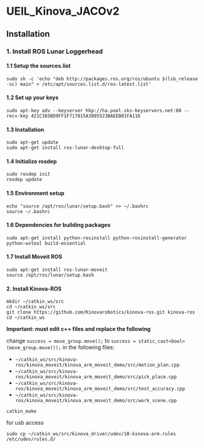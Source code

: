 # UEIL_Kinova_JACOv2

## Installation 

### 1. Install ROS Lunar Loggerhead

#### 1.1 Setup the sources.list

```
sudo sh -c 'echo "deb http://packages.ros.org/ros/ubuntu $(lsb_release -sc) main" > /etc/apt/sources.list.d/ros-latest.list'
```

#### 1.2 Set up your keys

```
sudo apt-key adv --keyserver hkp://ha.pool.sks-keyservers.net:80 --recv-key 421C365BD9FF1F717815A3895523BAEEB01FA116
```

#### 1.3 Installation

```
sudo apt-get update
sudo apt-get install ros-lunar-desktop-full
```

#### 1.4 Initialize rosdep

```
sudo rosdep init
rosdep update
```

#### 1.5 Environment setup

```
echo "source /opt/ros/lunar/setup.bash" >> ~/.bashrc
source ~/.bashrc
```

#### 1.6 Dependencies for building packages

```
sudo apt-get install python-rosinstall python-rosinstall-generator python-wstool build-essential
```

#### 1.7 Install Moveit ROS
```
sudo apt-get install ros-lunar-moveit
source /opt/ros/lunar/setup.bash
```

#### 2. Install Kinova-ROS

```
mkdir ~/catkin_ws/src
cd ~/catkin_ws/src
git clone https://github.com/Kinovarobotics/kinova-ros.git kinova-ros
cd ~/catkin_ws
```

**Important: must edit c++ files and replace the following**

change `success = move_group.move();` to `success = static_cast<bool>(move_group.move());` in the following files:
- `~/catkin_ws/src/kinova-ros/kinova_moveit/kinova_arm_moveit_demo/src/motion_plan.cpp`
- `~/catkin_ws/src/kinova-ros/kinova_moveit/kinova_arm_moveit_demo/src/pick_place.cpp`
- `~/catkin_ws/src/kinova-ros/kinova_moveit/kinova_arm_moveit_demo/src/test_accuracy.cpp`
- `~/catkin_ws/src/kinova-ros/kinova_moveit/kinova_arm_moveit_demo/src/work_scene.cpp`

```
catkin_make
```

for usb access

```
sudo cp ~/catkin_ws/src/kinova_driver/udev/10-kinova-arm.rules /etc/udev/rules.d/
```



